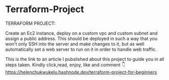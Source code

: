 # Terraform-Project

TERRAFORM PROJECT: 

Create an Ec2 instance, deploy on a custom vpc and custom subnet and assign a public address.  This should be deployed in such a way that you won't only SSH into the server and make changes to it, but as well automatically set a web server to run on it in order to handle web traffic.

This is the link to an article I pubslished about this project to guide you in all steps taken. Kindly click,read, enjoy, like and comment 👇  https://helenchukwukelu.hashnode.dev/terraform-project-for-beginners
